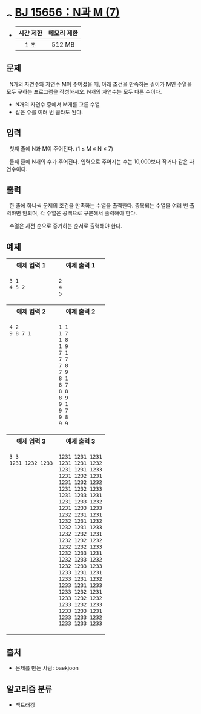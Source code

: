 # <img alt="s3" src="https://d2gd6pc034wcta.cloudfront.net/tier/8.svg" width="16" /> [BJ 15656：N과 M (7)](https://www.acmicpc.net/problem/15656)

- | 시간 제한 | 메모리 제한 |
  | :-------: | :---------: |
  |   1 초    |   512 MB    |

## 문제

&nbsp; N개의 자연수와 자연수 M이 주어졌을 때, 아래 조건을 만족하는 길이가 M인 수열을 모두 구하는 프로그램을 작성하시오. N개의 자연수는 모두 다른 수이다.

- N개의 자연수 중에서 M개를 고른 수열
- 같은 수를 여러 번 골라도 된다.

## 입력

&nbsp; 첫째 줄에 N과 M이 주어진다. (1 ≤ M ≤ N ≤ 7)

&nbsp; 둘째 줄에 N개의 수가 주어진다. 입력으로 주어지는 수는 10,000보다 작거나 같은 자연수이다.

## 출력

&nbsp; 한 줄에 하나씩 문제의 조건을 만족하는 수열을 출력한다. 중복되는 수열을 여러 번 출력하면 안되며, 각 수열은 공백으로 구분해서 출력해야 한다.

&nbsp; 수열은 사전 순으로 증가하는 순서로 출력해야 한다.

## 예제

<center>
<table>
<tr>
<th align="center">예제 입력 1</th>
<th align="center">예제 출력 1</th>
</tr>
<tr>
<td valign="top">

```txt
3 1
4 5 2
```

</td>
<td valign="top">

```txt
2
4
5
```

</td>
</tr>
<tr>
<th align="center">예제 입력 2</th>
<th align="center">예제 출력 2</th>
</tr>
<tr>
<td valign="top">

```txt
4 2
9 8 7 1
```

</td>
<td valign="top">

```txt
1 1
1 7
1 8
1 9
7 1
7 7
7 8
7 9
8 1
8 7
8 8
8 9
9 1
9 7
9 8
9 9
```

</td>
</tr>
<tr>
<th align="center">예제 입력 3</th>
<th align="center">예제 출력 3</th>
</tr>
<tr>
<td valign="top">

```txt
3 3
1231 1232 1233
```

</td>
<td valign="top">

```txt
1231 1231 1231
1231 1231 1232
1231 1231 1233
1231 1232 1231
1231 1232 1232
1231 1232 1233
1231 1233 1231
1231 1233 1232
1231 1233 1233
1232 1231 1231
1232 1231 1232
1232 1231 1233
1232 1232 1231
1232 1232 1232
1232 1232 1233
1232 1233 1231
1232 1233 1232
1232 1233 1233
1233 1231 1231
1233 1231 1232
1233 1231 1233
1233 1232 1231
1233 1232 1232
1233 1232 1233
1233 1233 1231
1233 1233 1232
1233 1233 1233
```

</td>
</tr>
</table>
</center>

## 출처

- 문제를 만든 사람: baekjoon

## 알고리즘 분류

- 백트래킹
